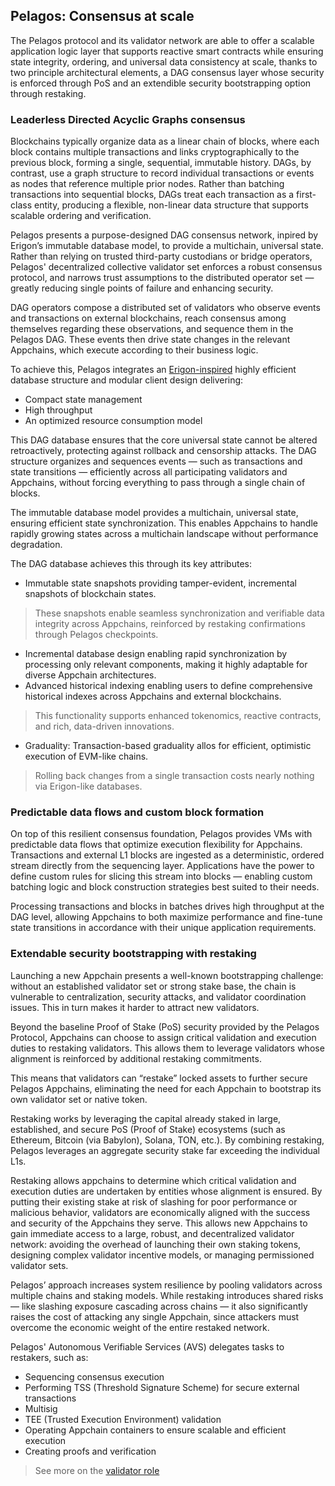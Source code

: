 ## Pelagos: Consensus at scale

The Pelagos protocol and its validator network are able to offer a scalable application logic layer that supports reactive smart contracts while ensuring state integrity, ordering, and universal data consistency at scale, thanks to two principle architectural elements, a DAG consensus layer whose security is enforced through PoS and an extendible security bootstrapping option through restaking.

### Leaderless Directed Acyclic Graphs consensus

Blockchains typically organize data as a linear chain of blocks, where each block contains multiple transactions and links cryptographically to the previous block, forming a single, sequential, immutable history. DAGs, by contrast, use a graph structure to record individual transactions or events as nodes that reference multiple prior nodes. Rather than batching transactions into sequential blocks, DAGs treat each transaction as a first-class entity, producing a flexible, non-linear data structure that supports scalable ordering and verification.

Pelagos presents a purpose-designed DAG consensus network, inpired by Erigon’s immutable database model, to provide a multichain, universal state. Rather than relying on trusted third-party custodians or bridge operators, Pelagos' decentralized collective validator set enforces a robust consensus protocol, and narrows trust assumptions to the distributed operator set &mdash; greatly reducing single points of failure and enhancing security.

DAG operators compose a distributed set of validators who observe events and transactions on external blockchains, reach consensus among themselves regarding these observations, and sequence them in the Pelagos DAG. These events then drive state changes in the relevant Appchains, which execute according to their business logic.

To achieve this, Pelagos integrates an [Erigon-inspired](https://erigon.tech/benefits-of-caplin-erigons-internal-cl-and-erigon-el-for-staking/) highly efficient database structure and modular client design delivering:

- Compact state management
- High throughput
- An optimized resource consumption model

This DAG database ensures that the core universal state cannot be altered retroactively, protecting against rollback and censorship attacks. The DAG structure organizes and sequences events &mdash; such as transactions and state transitions &mdash; efficiently across all participating validators and Appchains, without forcing everything to pass through a single chain of blocks.

The immutable database model provides a multichain, universal state, ensuring efficient state synchronization. This enables Appchains to handle rapidly growing states across a multichain landscape without performance degradation.

The DAG database achieves this through its key attributes: 
-  Immutable state snapshots providing tamper-evident, incremental snapshots of blockchain states. 
> These snapshots enable seamless synchronization and verifiable data integrity across Appchains, reinforced by restaking confirmations through Pelagos checkpoints.
- Incremental database design enabling rapid synchronization by processing
only relevant components, making it highly adaptable for diverse Appchain architectures.
- Advanced historical indexing enabling users to define comprehensive historical indexes across Appchains and external blockchains. 
> This functionality supports enhanced tokenomics, reactive contracts, and rich, data-driven innovations.
- Graduality: Transaction-based graduality allos for efficient,
optimistic execution of EVM-like chains.
> Rolling back changes from a single transaction costs nearly nothing via Erigon-like databases.

### Predictable data flows and custom block formation

On top of this resilient consensus foundation, Pelagos provides VMs with predictable data flows that optimize execution flexibility for Appchains. Transactions and external L1 blocks are ingested as a deterministic, ordered stream directly from the sequencing layer. Applications have the power to define custom rules for slicing this stream into blocks — enabling custom batching logic and block construction strategies best suited to their needs.

Processing transactions and blocks in batches drives high throughput at the DAG level, allowing Appchains to both maximize performance and fine-tune state transitions in accordance with their unique application requirements.

### Extendable security bootstrapping with restaking

Launching a new Appchain presents a well-known bootstrapping challenge: without an established validator set or strong stake base, the chain is vulnerable to centralization, security attacks, and validator coordination issues. This in turn makes it harder to attract new validators.

Beyond the baseline Proof of Stake (PoS) security provided by the Pelagos Protocol, Appchains can choose to assign critical validation and execution duties to restaking validators. This allows them to leverage validators whose alignment is reinforced by additional restaking commitments.

This means that validators can “restake” locked assets to further secure Pelagos Appchains, eliminating the need for each Appchain to bootstrap its own validator set or native token. 

Restaking works by leveraging the capital already staked in large, established, and secure PoS (Proof of Stake) ecosystems (such as Ethereum, Bitcoin (via Babylon), Solana, TON, etc.). By combining restaking, Pelagos leverages an aggregate security stake far exceeding the individual L1s.

Restaking allows appchains to determine which critical validation and execution duties are undertaken by entities whose alignment is ensured. By putting their existing stake at risk of slashing for poor performance or malicious behavior, validators are economically aligned with the success and security of the Appchains they serve. This allows new Appchains to gain immediate access to a large, robust, and decentralized validator network: avoiding the overhead of launching their own staking tokens, designing complex validator incentive models, or managing permissioned validator sets.

Pelagos’ approach increases system resilience by pooling validators across multiple chains and staking models. While restaking introduces shared risks &mdash; like slashing exposure cascading across chains &mdash; it also significantly raises the cost of attacking any single Appchain, since attackers must overcome the economic weight of the entire restaked network.

Pelagos' Autonomous Verifiable Services (AVS) delegates tasks to restakers, such as:

- Sequencing consensus execution
- Performing TSS (Threshold Signature Scheme) for secure external transactions
- Multisig
- TEE (Trusted Execution Environment) validation
- Operating Appchain containers to ensure scalable and efficient execution
- Creating proofs and verification

> See more on the [validator role](./validating-appchain.md#validating-appchains-with-pelagos)

